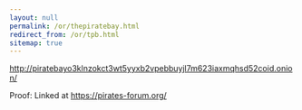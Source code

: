 ```yaml
---
layout: null
permalink: /or/thepiratebay.html
redirect_from: /or/tpb.html
sitemap: true
---
```


http://piratebayo3klnzokct3wt5yyxb2vpebbuyjl7m623iaxmqhsd52coid.onion/

Proof: Linked at https://pirates-forum.org/
